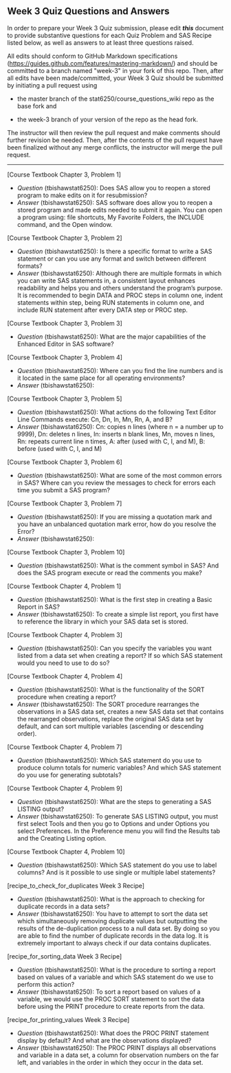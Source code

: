 
## Week 3 Quiz Questions and Answers

In order to prepare your Week 3 Quiz submission, please edit ***this*** document to provide substantive questions for each Quiz Problem and SAS Recipe listed below, as well as answers to at least three questions raised.

All edits should conform to GitHub Markdown specifications (https://guides.github.com/features/mastering-markdown/) and should be committed to a branch named "week-3" in your fork of this repo. Then, after all edits have been made/committed, your Week 3 Quiz should be submitted by initiating a pull request using

- the master branch of the stat6250/course_questions_wiki repo as the base fork and

- the week-3 branch of your version of the repo as the head fork.

The instructor will then review the pull request and make comments should further revision be needed. Then, after the contents of the pull request have been finalized without any merge conflicts, the instructor will merge the pull request.

********************************************************************************



[Course Textbook Chapter 3, Problem 1]
- *Question* (tbishawstat6250): Does SAS allow you to reopen a stored program to make edits on it for resubmission?
- *Answer* (tbishawstat6250): SAS software does allow you to reopen a stored program and made edits needed to submit it again. You can open a program using: file shortcuts, My Favorite Folders, the INCLUDE command, and the Open window. 

[Course Textbook Chapter 3, Problem 2]
- *Question* (tbishawstat6250): Is there a specific format to write a SAS statement or can you use any format and switch between different formats?
- *Answer* (tbishawstat6250): Although there are multiple formats in which you can write SAS statements in, a consistent layout enhances readability and helps you and others understand the program’s purpose. It is recommended to begin DATA and PROC steps in column one, indent statements within step, being RUN statements in column one, and include RUN statement after every DATA step or PROC step. 

[Course Textbook Chapter 3, Problem 3]
- *Question* (tbishawstat6250): What are the major capabilities of the Enhanced Editor in SAS software? 
 
 [Course Textbook Chapter 3, Problem 4]
- *Question* (tbishawstat6250): Where can you find the line numbers and is it located in the same place for all operating environments? 
- *Answer* (tbishawstat6250): 

[Course Textbook Chapter 3, Problem 5] 
- *Question* (tbishawstat6250): What actions do the following Text Editor Line Commands execute: Cn, Dn, In, Mn, Rn, A, and B?
- *Answer* (tbishawstat6250): Cn: copies n lines (where n = a number up to 9999), Dn: deletes n lines, In: inserts n blank lines, Mn, moves n lines, Rn: repeats current line n times, A: after (used with C, I, and M), B: before (used with C, I, and M)

[Course Textbook Chapter 3, Problem 6]
- *Question* (tbishawstat6250): What are some of the most common errors in SAS? Where can you review the messages to check for errors each time you submit a SAS program?
 
 [Course Textbook Chapter 3, Problem 7]
- *Question* (tbishawstat6250): If you are missing a quotation mark and you have an unbalanced quotation mark error, how do you resolve the Error?
- *Answer* (tbishawstat6250): 

[Course Textbook Chapter 3, Problem 10]
- *Question* (tbishawstat6250): What is the comment symbol in SAS? And does the SAS program execute or read the comments you make?
 
 [Course Textbook Chapter 4, Problem 1]
- *Question* (tbishawstat6250): What is the first step in creating a Basic Report in SAS?
- *Answer* (tbishawstat6250): To create a simple list report, you first have to reference the library in which your SAS data set is stored. 

[Course Textbook Chapter 4, Problem 3]
- *Question* (tbishawstat6250): Can you specify the variables you want listed from a data set when creating a report? If so which SAS statement would you need to use to do so?

[Course Textbook Chapter 4, Problem 4]
- *Question* (tbishawstat6250): What is the functionality of the SORT procedure when creating a report?
- *Answer* (tbishawstat6250): The SORT procedure rearranges the observations in a SAS data set, creates a new SAS data set that contains the rearranged observations, replace the original SAS data set by default, and can sort multiple variables (ascending or descending order).

[Course Textbook Chapter 4, Problem 7]
- *Question* (tbishawstat6250): Which SAS statement do you use to produce column totals for numeric variables? And which SAS statement do you use for generating subtotals? 
 
 [Course Textbook Chapter 4, Problem 9]
- *Question* (tbishawstat6250): What are the steps to generating a SAS LISTING output?
- *Answer* (tbishawstat6250): To generate SAS LISTING output, you must first select Tools and then you go to Options and under Options you select Preferences. In the Preference menu you will find the Results tab and the Creating Listing option. 

[Course Textbook Chapter 4, Problem 10]
- *Question* (tbishawstat6250): Which SAS statement do you use to label columns? And is it possible to use single or multiple label statements?
 
 [recipe_to_check_for_duplicates Week 3 Recipe]
- *Question* (tbishawstat6250): What is the approach to checking for duplicate records in a data sets?
- *Answer* (tbishawstat6250): You have to attempt to sort the data set which simultaneously removing duplicate values but outputting the results of the de-duplication process to a null data set. By doing so you are able to find the number of duplicate records in the data log. It is extremely important to always check if our data contains duplicates. 

[recipe_for_sorting_data Week 3 Recipe]
- *Question* (tbishawstat6250): What is the procedure to sorting a report based on values of a variable and which SAS statement do we use to perform this action?
- *Answer* (tbishawstat6250): To sort a report based on values of a variable, we would use the PROC SORT statement to sort the data before using the PRINT procedure to create reports from the data. 

[recipe_for_printing_values Week 3 Recipe]
- *Question* (tbishawstat6250): What does the PROC PRINT statement display by default? And what are the observations displayed?
- *Answer* (tbishawstat6250): The PROC PRINT displays all observations and variable in a data set, a column for observation numbers on the far left, and variables in the order in which they occur in the data set. 
